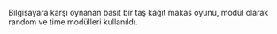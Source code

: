 Bilgisayara karşı oynanan basit bir taş kağıt makas oyunu, modül olarak random ve time modülleri kullanıldı.
